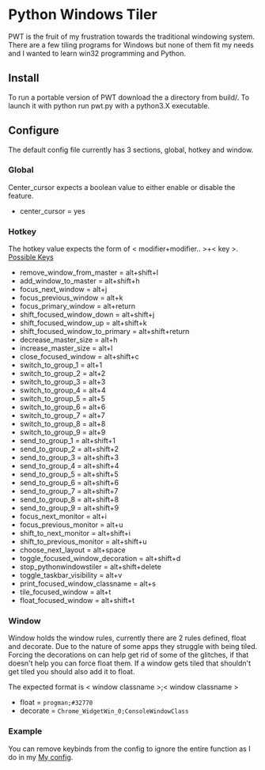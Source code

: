 # Python Windows Tiler

PWT is the fruit of my frustration towards the traditional windowing system. There are a few tiling programs for Windows but none of them fit my needs and I wanted to learn win32 programming and Python.

## Install

To run a portable version of PWT download the a directory from build/. 
To launch it with python run pwt.py with a python3.X executable.

## Configure

The default config file currently has 3 sections, global, hotkey and window.

### Global

Center_cursor expects a boolean value to either enable or disable the feature.

  * center_cursor = yes

### Hotkey

The hotkey value expects the form of < modifier+modifier.. >+< key >. [Possible Keys](http://code.google.com/p/python-windows-tiler/source/browse/pwt/hotkey.py)

  * remove_window_from_master = alt+shift+l
  * add_window_to_master = alt+shift+h
  * focus_next_window = alt+j
  * focus_previous_window = alt+k
  * focus_primary_window = alt+return
  * shift_focused_window_down = alt+shift+j
  * shift_focused_window_up = alt+shift+k
  * shift_focused_window_to_primary = alt+shift+return
  * decrease_master_size = alt+h
  * increase_master_size = alt+l
  * close_focused_window = alt+shift+c
  * switch_to_group_1 = alt+1
  * switch_to_group_2 = alt+2
  * switch_to_group_3 = alt+3
  * switch_to_group_4 = alt+4
  * switch_to_group_5 = alt+5
  * switch_to_group_6 = alt+6
  * switch_to_group_7 = alt+7
  * switch_to_group_8 = alt+8
  * switch_to_group_9 = alt+9
  * send_to_group_1 = alt+shift+1
  * send_to_group_2 = alt+shift+2
  * send_to_group_3 = alt+shift+3
  * send_to_group_4 = alt+shift+4
  * send_to_group_5 = alt+shift+5
  * send_to_group_6 = alt+shift+6
  * send_to_group_7 = alt+shift+7
  * send_to_group_8 = alt+shift+8
  * send_to_group_9 = alt+shift+9
  * focus_next_monitor = alt+i
  * focus_previous_monitor = alt+u
  * shift_to_next_monitor = alt+shift+i
  * shift_to_previous_monitor = alt+shift+u
  * choose_next_layout = alt+space
  * toggle_focused_window_decoration = alt+shift+d
  * stop_pythonwindowstiler = alt+shift+delete
  * toggle_taskbar_visibility = alt+v
  * print_focused_window_classname = alt+s
  * tile_focused_window = alt+t
  * float_focused_window = alt+shift+t

### Window 

Window holds the window rules, currently there are 2 rules defined, float and decorate. Due to the nature of some apps they struggle with being tiled. Forcing the decorations on can help get rid of some of the glitches, if that doesn't help you can force float them. If a window gets tiled that shouldn't get tiled you should also add it to float.

The expected format is < window classname >;< window classname >

  * float = `progman;#32770`
  * decorate = `Chrome_WidgetWin_0;ConsoleWindowClass`

### Example 

You can remove keybinds from the config to ignore the entire function as I do in my [My config](http://sourcetumble.appspot.com/my-config-file/).
